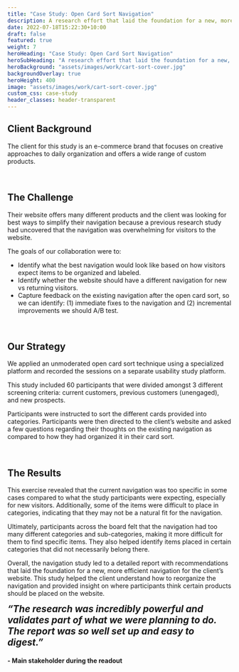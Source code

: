 ```yaml
---
title: "Case Study: Open Card Sort Navigation"
description: A research effort that laid the foundation for a new, more efficient navigation for the client’s website.
date: 2022-07-18T15:22:30+10:00
draft: false
featured: true
weight: 7
heroHeading: "Case Study: Open Card Sort Navigation"
heroSubHeading: "A research effort that laid the foundation for a new, more efficient navigation for the client’s website."
heroBackground: "assets/images/work/cart-sort-cover.jpg"
backgroundOverlay: true
heroHeight: 400
image: "assets/images/work/cart-sort-cover.jpg"
custom_css: case-study
header_classes: header-transparent
---
```


## Client Background

The client for this study is an e-commerce brand that focuses on creative approaches to daily organization and offers a wide range of custom products.

<br>

## The Challenge

Their website offers many different products and the client was looking for best ways to simplify their navigation because a previous research study had uncovered that the navigation was overwhelming for visitors to the website. 

The goals of our collaboration  were to:
<ul>
    <li>Identify what the best navigation would look like based on how visitors expect items to be organized and labeled.</li>
    <li>Identify whether the website should have a different navigation for new vs returning visitors.</li>
    <li>Capture feedback on the existing navigation after the open card sort, so we can identify: (1) immediate fixes to the navigation and (2) incremental improvements we should A/B test.</li>
</ul>

<br>

## Our Strategy

We applied an unmoderated open card sort technique using a specialized platform and recorded the sessions on a separate usability study platform.

This study included 60 participants that were divided amongst 3 different screening criteria: current customers, previous customers (unengaged), and new prospects.

Participants were instructed to sort the different cards provided into categories. Participants were then directed to the client’s  website and asked a few questions regarding their thoughts on the existing navigation as compared to how they had organized it in their card sort. 


<br>

## The Results

This exercise revealed that the current navigation was too specific in some cases compared to what the study participants were expecting, especially for new visitors. Additionally, some of the items were difficult to place in categories, indicating that they may not be a natural fit for the navigation. 

Ultimately, participants across the board felt that the navigation had too many different categories and sub-categories, making it more difficult for them to find specific items. They also helped identify items placed in certain categories that did not necessarily belong there. 

Overall, the navigation study led to a detailed report with recommendations that laid the foundation for a new, more efficient navigation for the client’s website. This study helped the client understand how to reorganize the navigation and provided insight on where participants think certain products should be placed on the website.


<div><b><i style="font-size: 1.3rem">“The research was incredibly powerful and validates part of what we were planning to do. The report was so well set up and easy to digest.”</i></b>
</div>
<div class="container">
    <div class="row ml-3">
        <div class="col-12 col-md-6">
            <h4 class="pt-1 ml-1 text-left">- Main stakeholder during the readout</h4>
        </div>
    </div>
</div>

<br>

